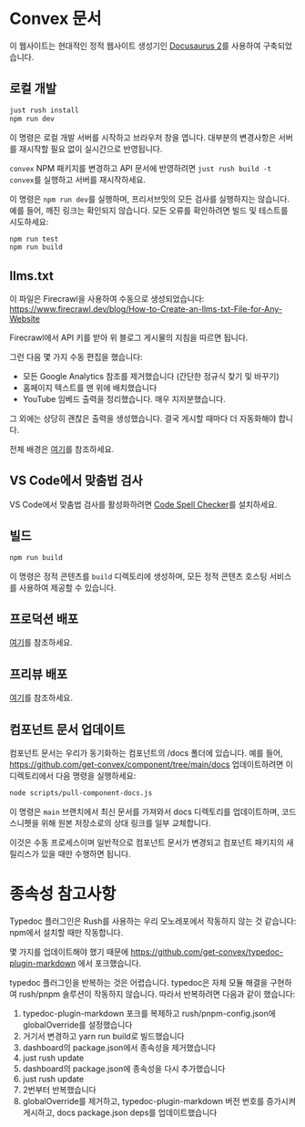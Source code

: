 # Convex 문서

이 웹사이트는 현대적인 정적 웹사이트 생성기인 [Docusaurus 2](https://docusaurus.io/)를 사용하여 구축되었습니다.

## 로컬 개발

```sh
just rush install
npm run dev
```

이 명령은 로컬 개발 서버를 시작하고 브라우저 창을 엽니다. 대부분의 변경사항은 서버를 재시작할 필요 없이 실시간으로 반영됩니다.

`convex` NPM 패키지를 변경하고 API 문서에 반영하려면 `just rush build -t convex`를 실행하고 서버를 재시작하세요.

이 명령은 `npm run dev`를 실행하며, 프리서브밋의 모든 검사를 실행하지는 않습니다. 예를 들어, 깨진 링크는 확인되지 않습니다. 모든 오류를 확인하려면 빌드 및 테스트를 시도하세요:

```sh
npm run test
npm run build
```

## llms.txt

이 파일은 Firecrawl을 사용하여 수동으로 생성되었습니다:
https://www.firecrawl.dev/blog/How-to-Create-an-llms-txt-File-for-Any-Website

Firecrawl에서 API 키를 받아 위 블로그 게시물의 지침을 따르면 됩니다.

그런 다음 몇 가지 수동 편집을 했습니다:

- 모든 Google Analytics 참조를 제거했습니다 (간단한 정규식 찾기 및 바꾸기)
- 홈페이지 텍스트를 맨 위에 배치했습니다
- YouTube 임베드 출력을 정리했습니다. 매우 지저분했습니다.

그 외에는 상당히 괜찮은 출력을 생성했습니다. 결국 게시할 때마다 더 자동화해야 합니다.

전체 배경은 [여기](https://linear.app/convex/issue/DX-1412/create-an-llmstxt-file-for-the-website-and-docs-page)를 참조하세요.

## VS Code에서 맞춤법 검사

VS Code에서 맞춤법 검사를 활성화하려면 [Code Spell Checker](https://marketplace.visualstudio.com/items?itemName=streetsidesoftware.code-spell-checker)를 설치하세요.

## 빌드

```sh
npm run build
```

이 명령은 정적 콘텐츠를 `build` 디렉토리에 생성하며, 모든 정적 콘텐츠 호스팅 서비스를 사용하여 제공할 수 있습니다.

## 프로덕션 배포

[여기](/ops/services/docs/release.md)를 참조하세요.

## 프리뷰 배포

[여기](/ops/services/docs/release.md#preview-deployment)를 참조하세요.

## 컴포넌트 문서 업데이트

컴포넌트 문서는 우리가 동기화하는 컴포넌트의 /docs 폴더에 있습니다. 예를 들어, https://github.com/get-convex/component/tree/main/docs 업데이트하려면 이 디렉토리에서 다음 명령을 실행하세요:

```sh
node scripts/pull-component-docs.js
```

이 명령은 `main` 브랜치에서 최신 문서를 가져와서 docs 디렉토리를 업데이트하며, 코드 스니펫을 위해 원본 저장소로의 상대 링크를 일부 교체합니다.

이것은 수동 프로세스이며 일반적으로 컴포넌트 문서가 변경되고 컴포넌트 패키지의 새 릴리스가 있을 때만 수행하면 됩니다.

# 종속성 참고사항

Typedoc 플러그인은 Rush를 사용하는 우리 모노레포에서 작동하지 않는 것 같습니다: npm에서 설치할 때만 작동합니다.

몇 가지를 업데이트해야 했기 때문에 https://github.com/get-convex/typedoc-plugin-markdown 에서 포크했습니다.

typedoc 플러그인을 반복하는 것은 어렵습니다. typedoc은 자체 모듈 해결을 구현하여 rush/pnpm 솔루션이 작동하지 않습니다. 따라서 반복하려면 다음과 같이 했습니다:

1. typedoc-plugin-markdown 포크를 복제하고 rush/pnpm-config.json에 globalOverride를 설정했습니다
2. 거기서 변경하고 yarn run build로 빌드했습니다
3. dashboard의 package.json에서 종속성을 제거했습니다
4. just rush update
5. dashboard의 package.json에 종속성을 다시 추가했습니다
6. just rush update
7. 2번부터 반복했습니다
8. globalOverride를 제거하고, typedoc-plugin-markdown 버전 번호를 증가시켜 게시하고, docs package.json deps를 업데이트했습니다
